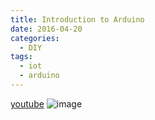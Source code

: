 ```yaml
---
title: Introduction to Arduino
date: 2016-04-20
categories:
  - DIY
tags:
  - iot
  - arduino
---
```


[youtube](www.youtube.com)
![image](http://3.bp.blogspot.com/--32o1JcNoNU/VL1g-AH74SI/AAAAAAAAAQE/9oiKQzmbkKY/w1200-h630-p-nu/RLC_grafik.jpg)
